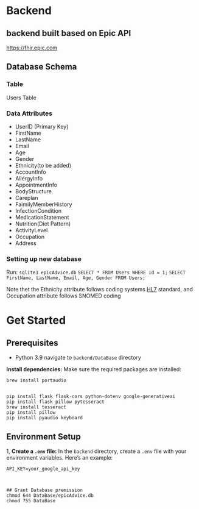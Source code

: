 # Backend

## backend built based on Epic API
https://fhir.epic.com

## Database Schema

### Table
Users Table

### Data Attributes
 - UserID (Primary Key)
 - FirstName
 - LastName
 - Email
 - Age
 - Gender
 - Ethnicity(to be added)
 - AccountInfo
 - AllergyInfo
 - AppointmentInfo
 - BodyStructure     
 - Careplan
 - FaimilyMemberHistory
 - InfectionCondition
 - MedicationStatement
 - Nutrition(Diet Pattern)
 - ActivityLevel 
 - Occupation                  
 - Address              

### Setting up new database
 Run: 
 `sqlite3 epicAdvice.db`
 `SELECT * FROM Users WHERE id = 1;`
 `SELECT FirstName, LastName, Email, Age, Gender FROM Users;`             
                                                          
                       
       

 Note thet the Ethnicity attribute follows coding systems [HL7](https://terminology.hl7.org/CodeSystem-v3-Ethnicity.html) standard, and Occupation attribute follows SNOMED coding


 # Get Started 
 ## Prerequisites
- Python 3.9 
 navigate to `backend/DataBase` directory

 **Install dependencies:**
    Make sure the required packages are installed:

    brew install portaudio


    pip install flask flask-cors python-dotenv google-generativeai
    pip install flask pillow pytesseract
    brew install tesseract
    pip install pillow
    pip install pyaudio keyboard


## Environment Setup


1, **Create a `.env` file:**
   In the `backend` directory, create a `.env` file with your environment variables. Here’s an example:

   ```plaintext
   API_KEY=your_google_api_key



## Grant Database premission
chmod 644 DataBase/epicAdvice.db
chmod 755 DataBase




